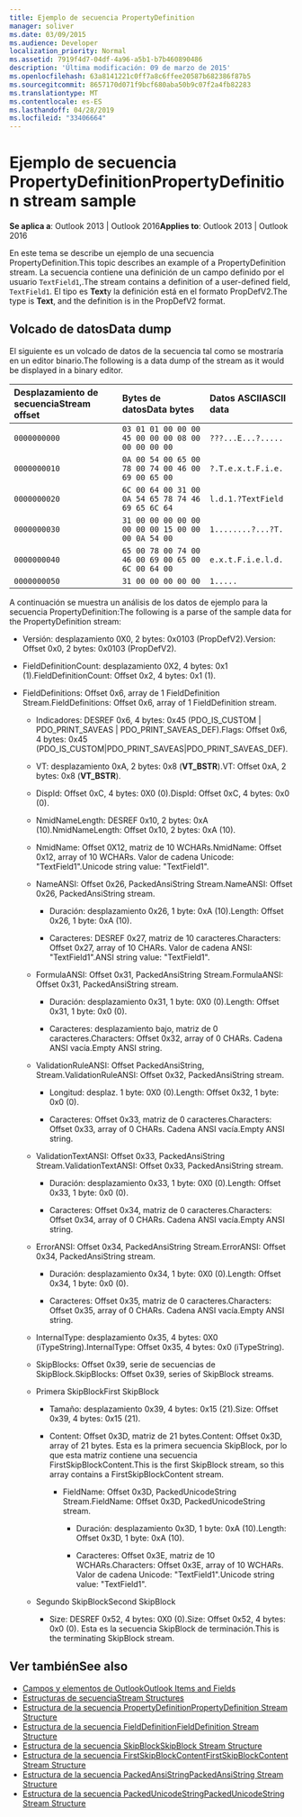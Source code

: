 ```yaml
---
title: Ejemplo de secuencia PropertyDefinition
manager: soliver
ms.date: 03/09/2015
ms.audience: Developer
localization_priority: Normal
ms.assetid: 7919f4d7-04df-4a96-a5b1-b7b460890486
description: 'Última modificación: 09 de marzo de 2015'
ms.openlocfilehash: 63a8141221c0ff7a8c6ffee20587b682386f87b5
ms.sourcegitcommit: 8657170d071f9bcf680aba50b9c07f2a4fb82283
ms.translationtype: MT
ms.contentlocale: es-ES
ms.lasthandoff: 04/28/2019
ms.locfileid: "33406664"
---
```

# <a name="propertydefinition-stream-sample"></a><span data-ttu-id="2608b-103">Ejemplo de secuencia PropertyDefinition</span><span class="sxs-lookup"><span data-stu-id="2608b-103">PropertyDefinition stream sample</span></span>

<span data-ttu-id="2608b-104">**Se aplica a**: Outlook 2013 | Outlook 2016</span><span class="sxs-lookup"><span data-stu-id="2608b-104">**Applies to**: Outlook 2013 | Outlook 2016</span></span> 
  
<span data-ttu-id="2608b-105">En este tema se describe un ejemplo de una secuencia PropertyDefinition.</span><span class="sxs-lookup"><span data-stu-id="2608b-105">This topic describes an example of a PropertyDefinition stream.</span></span> <span data-ttu-id="2608b-106">La secuencia contiene una definición de un campo definido por el usuario `TextField1`,.</span><span class="sxs-lookup"><span data-stu-id="2608b-106">The stream contains a definition of a user-defined field,  `TextField1`.</span></span> <span data-ttu-id="2608b-107">El tipo es **Text**y la definición está en el formato PropDefV2.</span><span class="sxs-lookup"><span data-stu-id="2608b-107">The type is **Text**, and the definition is in the PropDefV2 format.</span></span>
  
## <a name="data-dump"></a><span data-ttu-id="2608b-108">Volcado de datos</span><span class="sxs-lookup"><span data-stu-id="2608b-108">Data dump</span></span>

<span data-ttu-id="2608b-109">El siguiente es un volcado de datos de la secuencia tal como se mostraría en un editor binario.</span><span class="sxs-lookup"><span data-stu-id="2608b-109">The following is a data dump of the stream as it would be displayed in a binary editor.</span></span>
  
|<span data-ttu-id="2608b-110">Desplazamiento de secuencia</span><span class="sxs-lookup"><span data-stu-id="2608b-110">Stream offset</span></span>|<span data-ttu-id="2608b-111">Bytes de datos</span><span class="sxs-lookup"><span data-stu-id="2608b-111">Data bytes</span></span>|<span data-ttu-id="2608b-112">Datos ASCII</span><span class="sxs-lookup"><span data-stu-id="2608b-112">ASCII data</span></span>|
|:-----|:-----|:-----|
| `0000000000` <br/> | `03 01 01 00 00 00 45 00 00 00 08 00 00 00 00 00` <br/> | `???...E...?.....` <br/> |
| `0000000010` <br/> | `0A 00 54 00 65 00 78 00 74 00 46 00 69 00 65 00` <br/> | `?.T.e.x.t.F.i.e.` <br/> |
| `0000000020` <br/> | `6C 00 64 00 31 00 0A 54 65 78 74 46 69 65 6C 64` <br/> | `l.d.1.?TextField` <br/> |
| `0000000030` <br/> | `31 00 00 00 00 00 00 00 00 15 00 00 00 0A 54 00` <br/> | `1........?...?T.` <br/> |
| `0000000040` <br/> | `65 00 78 00 74 00 46 00 69 00 65 00 6C 00 64 00` <br/> | `e.x.t.F.i.e.l.d.` <br/> |
| `0000000050` <br/> | `31 00 00 00 00 00` <br/> | `1.....` <br/> |
   
<span data-ttu-id="2608b-113">A continuación se muestra un análisis de los datos de ejemplo para la secuencia PropertyDefinition:</span><span class="sxs-lookup"><span data-stu-id="2608b-113">The following is a parse of the sample data for the PropertyDefinition stream:</span></span>
  
- <span data-ttu-id="2608b-114">Versión: desplazamiento 0X0, 2 bytes: 0x0103 (PropDefV2).</span><span class="sxs-lookup"><span data-stu-id="2608b-114">Version: Offset 0x0, 2 bytes: 0x0103 (PropDefV2).</span></span>
    
- <span data-ttu-id="2608b-115">FieldDefinitionCount: desplazamiento 0X2, 4 bytes: 0x1 (1).</span><span class="sxs-lookup"><span data-stu-id="2608b-115">FieldDefinitionCount: Offset 0x2, 4 bytes: 0x1 (1).</span></span>
    
- <span data-ttu-id="2608b-116">FieldDefinitions: Offset 0x6, array de 1 FieldDefinition Stream.</span><span class="sxs-lookup"><span data-stu-id="2608b-116">FieldDefinitions: Offset 0x6, array of 1 FieldDefinition stream.</span></span>
    
  - <span data-ttu-id="2608b-117">Indicadores: DESREF 0x6, 4 bytes: 0x45 (PDO_IS_CUSTOM | PDO_PRINT_SAVEAS | PDO_PRINT_SAVEAS_DEF).</span><span class="sxs-lookup"><span data-stu-id="2608b-117">Flags: Offset 0x6, 4 bytes: 0x45 (PDO_IS_CUSTOM|PDO_PRINT_SAVEAS|PDO_PRINT_SAVEAS_DEF).</span></span>
    
  - <span data-ttu-id="2608b-118">VT: desplazamiento 0xA, 2 bytes: 0x8 (**VT_BSTR**).</span><span class="sxs-lookup"><span data-stu-id="2608b-118">VT: Offset 0xA, 2 bytes: 0x8 (**VT_BSTR**).</span></span>
    
  - <span data-ttu-id="2608b-119">DispId: Offset 0xC, 4 bytes: 0X0 (0).</span><span class="sxs-lookup"><span data-stu-id="2608b-119">DispId: Offset 0xC, 4 bytes: 0x0 (0).</span></span>
    
  - <span data-ttu-id="2608b-120">NmidNameLength: DESREF 0x10, 2 bytes: 0xA (10).</span><span class="sxs-lookup"><span data-stu-id="2608b-120">NmidNameLength: Offset 0x10, 2 bytes: 0xA (10).</span></span>
    
  - <span data-ttu-id="2608b-121">NmidName: Offset 0X12, matriz de 10 WCHARs.</span><span class="sxs-lookup"><span data-stu-id="2608b-121">NmidName: Offset 0x12, array of 10 WCHARs.</span></span> <span data-ttu-id="2608b-122">Valor de cadena Unicode: "TextField1".</span><span class="sxs-lookup"><span data-stu-id="2608b-122">Unicode string value: "TextField1".</span></span>
    
  - <span data-ttu-id="2608b-123">NameANSI: Offset 0x26, PackedAnsiString Stream.</span><span class="sxs-lookup"><span data-stu-id="2608b-123">NameANSI: Offset 0x26, PackedAnsiString stream.</span></span>
    
    - <span data-ttu-id="2608b-124">Duración: desplazamiento 0x26, 1 byte: 0xA (10).</span><span class="sxs-lookup"><span data-stu-id="2608b-124">Length: Offset 0x26, 1 byte: 0xA (10).</span></span>
      
    - <span data-ttu-id="2608b-125">Caracteres: DESREF 0x27, matriz de 10 caracteres.</span><span class="sxs-lookup"><span data-stu-id="2608b-125">Characters: Offset 0x27, array of 10 CHARs.</span></span> <span data-ttu-id="2608b-126">Valor de cadena ANSI: "TextField1".</span><span class="sxs-lookup"><span data-stu-id="2608b-126">ANSI string value: "TextField1".</span></span>
    
  - <span data-ttu-id="2608b-127">FormulaANSI: Offset 0x31, PackedAnsiString Stream.</span><span class="sxs-lookup"><span data-stu-id="2608b-127">FormulaANSI: Offset 0x31, PackedAnsiString stream.</span></span>
    
    - <span data-ttu-id="2608b-128">Duración: desplazamiento 0x31, 1 byte: 0X0 (0).</span><span class="sxs-lookup"><span data-stu-id="2608b-128">Length: Offset 0x31, 1 byte: 0x0 (0).</span></span>
      
    - <span data-ttu-id="2608b-129">Caracteres: desplazamiento bajo, matriz de 0 caracteres.</span><span class="sxs-lookup"><span data-stu-id="2608b-129">Characters: Offset 0x32, array of 0 CHARs.</span></span> <span data-ttu-id="2608b-130">Cadena ANSI vacía.</span><span class="sxs-lookup"><span data-stu-id="2608b-130">Empty ANSI string.</span></span>
    
  - <span data-ttu-id="2608b-131">ValidationRuleANSI: Offset PackedAnsiString, Stream.</span><span class="sxs-lookup"><span data-stu-id="2608b-131">ValidationRuleANSI: Offset 0x32, PackedAnsiString stream.</span></span>
    
    - <span data-ttu-id="2608b-132">Longitud: desplaz. 1 byte: 0X0 (0).</span><span class="sxs-lookup"><span data-stu-id="2608b-132">Length: Offset 0x32, 1 byte: 0x0 (0).</span></span>
      
    - <span data-ttu-id="2608b-133">Caracteres: Offset 0x33, matriz de 0 caracteres.</span><span class="sxs-lookup"><span data-stu-id="2608b-133">Characters: Offset 0x33, array of 0 CHARs.</span></span> <span data-ttu-id="2608b-134">Cadena ANSI vacía.</span><span class="sxs-lookup"><span data-stu-id="2608b-134">Empty ANSI string.</span></span>
    
  - <span data-ttu-id="2608b-135">ValidationTextANSI: Offset 0x33, PackedAnsiString Stream.</span><span class="sxs-lookup"><span data-stu-id="2608b-135">ValidationTextANSI: Offset 0x33, PackedAnsiString stream.</span></span>
    
    - <span data-ttu-id="2608b-136">Duración: desplazamiento 0x33, 1 byte: 0X0 (0).</span><span class="sxs-lookup"><span data-stu-id="2608b-136">Length: Offset 0x33, 1 byte: 0x0 (0).</span></span>
      
    - <span data-ttu-id="2608b-137">Caracteres: Offset 0x34, matriz de 0 caracteres.</span><span class="sxs-lookup"><span data-stu-id="2608b-137">Characters: Offset 0x34, array of 0 CHARs.</span></span> <span data-ttu-id="2608b-138">Cadena ANSI vacía.</span><span class="sxs-lookup"><span data-stu-id="2608b-138">Empty ANSI string.</span></span>
    
  - <span data-ttu-id="2608b-139">ErrorANSI: Offset 0x34, PackedAnsiString Stream.</span><span class="sxs-lookup"><span data-stu-id="2608b-139">ErrorANSI: Offset 0x34, PackedAnsiString stream.</span></span>
    
    - <span data-ttu-id="2608b-140">Duración: desplazamiento 0x34, 1 byte: 0X0 (0).</span><span class="sxs-lookup"><span data-stu-id="2608b-140">Length: Offset 0x34, 1 byte: 0x0 (0).</span></span>
      
    - <span data-ttu-id="2608b-141">Caracteres: Offset 0x35, matriz de 0 caracteres.</span><span class="sxs-lookup"><span data-stu-id="2608b-141">Characters: Offset 0x35, array of 0 CHARs.</span></span> <span data-ttu-id="2608b-142">Cadena ANSI vacía.</span><span class="sxs-lookup"><span data-stu-id="2608b-142">Empty ANSI string.</span></span>
    
  - <span data-ttu-id="2608b-143">InternalType: desplazamiento 0x35, 4 bytes: 0X0 (iTypeString).</span><span class="sxs-lookup"><span data-stu-id="2608b-143">InternalType: Offset 0x35, 4 bytes: 0x0 (iTypeString).</span></span>
    
  - <span data-ttu-id="2608b-144">SkipBlocks: Offset 0x39, serie de secuencias de SkipBlock.</span><span class="sxs-lookup"><span data-stu-id="2608b-144">SkipBlocks: Offset 0x39, series of SkipBlock streams.</span></span>
    
  - <span data-ttu-id="2608b-145">Primera SkipBlock</span><span class="sxs-lookup"><span data-stu-id="2608b-145">First SkipBlock</span></span>
    
    - <span data-ttu-id="2608b-146">Tamaño: desplazamiento 0x39, 4 bytes: 0x15 (21).</span><span class="sxs-lookup"><span data-stu-id="2608b-146">Size: Offset 0x39, 4 bytes: 0x15 (21).</span></span>
      
    - <span data-ttu-id="2608b-147">Content: Offset 0x3D, matriz de 21 bytes.</span><span class="sxs-lookup"><span data-stu-id="2608b-147">Content: Offset 0x3D, array of 21 bytes.</span></span> <span data-ttu-id="2608b-148">Esta es la primera secuencia SkipBlock, por lo que esta matriz contiene una secuencia FirstSkipBlockContent.</span><span class="sxs-lookup"><span data-stu-id="2608b-148">This is the first SkipBlock stream, so this array contains a FirstSkipBlockContent stream.</span></span>
      
      - <span data-ttu-id="2608b-149">FieldName: Offset 0x3D, PackedUnicodeString Stream.</span><span class="sxs-lookup"><span data-stu-id="2608b-149">FieldName: Offset 0x3D, PackedUnicodeString stream.</span></span>
        
        - <span data-ttu-id="2608b-150">Duración: desplazamiento 0x3D, 1 byte: 0xA (10).</span><span class="sxs-lookup"><span data-stu-id="2608b-150">Length: Offset 0x3D, 1 byte: 0xA (10).</span></span>
          
        - <span data-ttu-id="2608b-151">Caracteres: Offset 0x3E, matriz de 10 WCHARs.</span><span class="sxs-lookup"><span data-stu-id="2608b-151">Characters: Offset 0x3E, array of 10 WCHARs.</span></span> <span data-ttu-id="2608b-152">Valor de cadena Unicode: "TextField1".</span><span class="sxs-lookup"><span data-stu-id="2608b-152">Unicode string value: "TextField1".</span></span>
    
  - <span data-ttu-id="2608b-153">Segundo SkipBlock</span><span class="sxs-lookup"><span data-stu-id="2608b-153">Second SkipBlock</span></span>
    
    - <span data-ttu-id="2608b-154">Size: DESREF 0x52, 4 bytes: 0X0 (0).</span><span class="sxs-lookup"><span data-stu-id="2608b-154">Size: Offset 0x52, 4 bytes: 0x0 (0).</span></span> <span data-ttu-id="2608b-155">Esta es la secuencia SkipBlock de terminación.</span><span class="sxs-lookup"><span data-stu-id="2608b-155">This is the terminating SkipBlock stream.</span></span>
    
## <a name="see-also"></a><span data-ttu-id="2608b-156">Ver también</span><span class="sxs-lookup"><span data-stu-id="2608b-156">See also</span></span>

- [<span data-ttu-id="2608b-157">Campos y elementos de Outlook</span><span class="sxs-lookup"><span data-stu-id="2608b-157">Outlook Items and Fields</span></span>](outlook-items-and-fields.md)
- [<span data-ttu-id="2608b-158">Estructuras de secuencia</span><span class="sxs-lookup"><span data-stu-id="2608b-158">Stream Structures</span></span>](stream-structures.md)
- [<span data-ttu-id="2608b-159">Estructura de la secuencia PropertyDefinition</span><span class="sxs-lookup"><span data-stu-id="2608b-159">PropertyDefinition Stream Structure</span></span>](propertydefinition-stream-structure.md)
- [<span data-ttu-id="2608b-160">Estructura de la secuencia FieldDefinition</span><span class="sxs-lookup"><span data-stu-id="2608b-160">FieldDefinition Stream Structure</span></span>](fielddefinition-stream-structure.md)
- [<span data-ttu-id="2608b-161">Estructura de la secuencia SkipBlock</span><span class="sxs-lookup"><span data-stu-id="2608b-161">SkipBlock Stream Structure</span></span>](skipblock-stream-structure.md)
- [<span data-ttu-id="2608b-162">Estructura de la secuencia FirstSkipBlockContent</span><span class="sxs-lookup"><span data-stu-id="2608b-162">FirstSkipBlockContent Stream Structure</span></span>](firstskipblockcontent-stream-structure.md)
- [<span data-ttu-id="2608b-163">Estructura de la secuencia PackedAnsiString</span><span class="sxs-lookup"><span data-stu-id="2608b-163">PackedAnsiString Stream Structure</span></span>](packedansistring-stream-structure.md)
- [<span data-ttu-id="2608b-164">Estructura de la secuencia PackedUnicodeString</span><span class="sxs-lookup"><span data-stu-id="2608b-164">PackedUnicodeString Stream Structure</span></span>](packedunicodestring-stream-structure.md)

